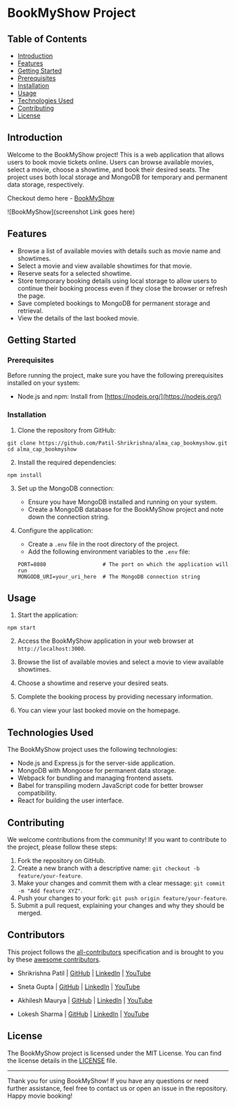# BookMyShow Project

## Table of Contents

- [Introduction](#introduction)
- [Features](#features)
- [Getting Started](#getting-started)
- [Prerequisites](#prerequisites)
- [Installation](#installation)
- [Usage](#usage)
- [Technologies Used](#technologies-used)
- [Contributing](#contributing)
- [License](#license)

## Introduction

Welcome to the BookMyShow project! This is a web application that allows users to book movie tickets online. Users can browse available movies, select a movie, choose a showtime, and book their desired seats. The project uses both local storage and MongoDB for temporary and permanent data storage, respectively.

Checkout demo here - [BookMyShow](https://alma-cap-bookmyshow.vercel.app/)

![BookMyShow](screenshot Link goes here)

## Features

- Browse a list of available movies with details such as movie name and showtimes.
- Select a movie and view available showtimes for that movie.
- Reserve seats for a selected showtime.
- Store temporary booking details using local storage to allow users to continue their booking process even if they close the browser or refresh the page.
- Save completed bookings to MongoDB for permanent storage and retrieval.
- View the details of the last booked movie.

## Getting Started

### Prerequisites

Before running the project, make sure you have the following prerequisites installed on your system:

- Node.js and npm: Install from [https://nodejs.org/](https://nodejs.org/)

### Installation

1. Clone the repository from GitHub:

```
git clone https://github.com/Patil-Shrikrishna/alma_cap_bookmyshow.git
cd alma_cap_bookmyshow
```

2. Install the required dependencies:

```
npm install
```

3. Set up the MongoDB connection:

   - Ensure you have MongoDB installed and running on your system.
   - Create a MongoDB database for the BookMyShow project and note down the connection string.

4. Configure the application:

   - Create a `.env` file in the root directory of the project.
   - Add the following environment variables to the `.env` file:

   ```
   PORT=8080                  # The port on which the application will run
   MONGODB_URI=your_uri_here  # The MongoDB connection string
   ```

## Usage

1. Start the application:

```
npm start
```

2. Access the BookMyShow application in your web browser at `http://localhost:3000`.

3. Browse the list of available movies and select a movie to view available showtimes.

4. Choose a showtime and reserve your desired seats.

5. Complete the booking process by providing necessary information.

6. You can view your last booked movie on the homepage.

## Technologies Used

The BookMyShow project uses the following technologies:

- Node.js and Express.js for the server-side application.
- MongoDB with Mongoose for permanent data storage.
- Webpack for bundling and managing frontend assets.
- Babel for transpiling modern JavaScript code for better browser compatibility.
- React for building the user interface.

## Contributing

We welcome contributions from the community! If you want to contribute to the project, please follow these steps:

1. Fork the repository on GitHub.
2. Create a new branch with a descriptive name: `git checkout -b feature/your-feature`.
3. Make your changes and commit them with a clear message: `git commit -m "Add feature XYZ"`.
4. Push your changes to your fork: `git push origin feature/your-feature`.
5. Submit a pull request, explaining your changes and why they should be merged.

## Contributors

This project follows the [all-contributors](https://github.com/Patil-Shrikrishna/alma_cap_bookmyshow) specification and is brought to you by these [awesome contributors](./CONTRIBUTORS.md).

- Shrikrishna Patil
  | [GitHub](https://github.com/Patil-Shrikrishna)
  | [LinkedIn](https://www.linkedin.com/in/shrikrishna-patil-1b9101239/)
  | [YouTube](https://www.youtube.com/@krishnapatil03)

- Sneta Gupta
  | [GitHub](https://github.com/snetagupta)
  | [LinkedIn](https://www.linkedin.com/in/sneta-gupta-3062b4155/)
  | [YouTube](https://www.youtube.com/@Snetagupta)

- Akhilesh Maurya
  | [GitHub](https://github.com/akhilesh365)
  | [LinkedIn](https://www.linkedin.com/in/akhilesh-maurya-985078161/)
  | [YouTube](https://www.youtube.com/@akhileshmaurya2287)

- Lokesh Sharma
  | [GitHub](https://github.com/lokeshkavisth)
  | [LinkedIn](https://www.linkedin.com/in/lokeshkavisth)
  | [YouTube](https://www.youtube.com/@kavisthlokesh)

## License

The BookMyShow project is licensed under the MIT License. You can find the license details in the [LICENSE](LICENSE) file.

---

Thank you for using BookMyShow! If you have any questions or need further assistance, feel free to contact us or open an issue in the repository. Happy movie booking!
